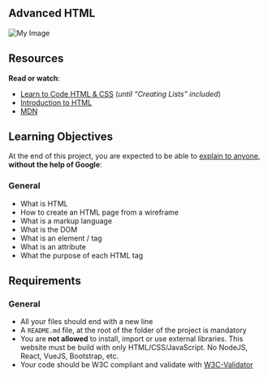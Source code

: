 ## Advanced HTML

![My Image](https://s3.eu-west-3.amazonaws.com/hbtn.intranet/uploads/medias/2021/4/97c8976d2ff5ff1871d7a0815b72773379df6acb.jpg?X-Amz-Algorithm=AWS4-HMAC-SHA256&X-Amz-Credential=AKIA4MYA5JM5DUTZGMZG%2F20230324%2Feu-west-3%2Fs3%2Faws4_request&X-Amz-Date=20230324T043346Z&X-Amz-Expires=86400&X-Amz-SignedHeaders=host&X-Amz-Signature=7826140a27bb918e85a9ae92153f9c5ec73e983bd93c737ab53fb8afc4958707)


## Resources

**Read or watch**:

-   [Learn to Code HTML & CSS](https://intranet.hbtn.io/rltoken/D6o845Dj6bWanYggYGQK4A "Learn to Code HTML & CSS")  (_until “Creating Lists” included_)
-   [Introduction to HTML](https://intranet.hbtn.io/rltoken/odwyiWUlo7nyK3UR6FUEdg "Introduction to HTML")
-   [MDN](https://intranet.hbtn.io/rltoken/STnL1M-mwzCvnzHtG21XGQ "MDN")

## Learning Objectives

At the end of this project, you are expected to be able to  [explain to anyone](https://intranet.hbtn.io/rltoken/tk1bYe9n6YmcEsF-gwOgMA "explain to anyone"),  **without the help of Google**:

### General

-   What is HTML
-   How to create an HTML page from a wireframe
-   What is a markup language
-   What is the DOM
-   What is an element / tag
-   What is an attribute
-   What the purpose of each HTML tag

## Requirements

### General

-   All your files should end with a new line
-   A  `README.md`  file, at the root of the folder of the project is mandatory
-   You are  **not allowed**  to install, import or use external libraries. This website must be build with only HTML/CSS/JavaScript. No NodeJS, React, VueJS, Bootstrap, etc.
-   Your code should be W3C compliant and validate with  [W3C-Validator](https://intranet.hbtn.io/rltoken/czWaAX6ZYwSLoR3bh2Qiqg "W3C-Validator")

